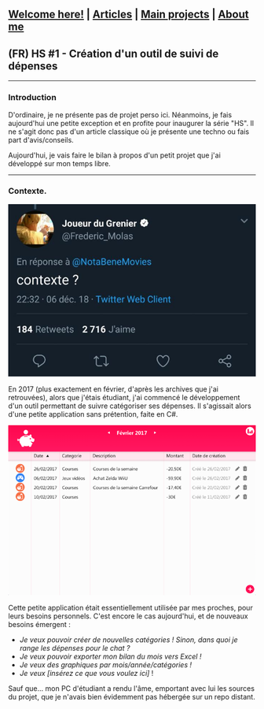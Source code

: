 ## [Welcome here!](https://vpenando.github.io) | [Articles](https://vpenando.github.io/articles.html) | [Main projects](https://vpenando.github.io/projects.html) | [About me](https://vpenando.github.io/about.html)

## (FR) HS #1 - Création d'un outil de suivi de dépenses

---

### Introduction

D'ordinaire, je ne présente pas de projet perso ici. Néanmoins, je fais aujourd'hui une petite exception et en profite pour inaugurer la série "HS".
Il ne s'agit donc pas d'un article classique où je présente une techno ou fais part d'avis/conseils.

Aujourd'hui, je vais faire le bilan à propos d'un petit projet que j'ai développé sur mon temps libre.

---

### Contexte.

<img src="images/contexte.png" />

En 2017 (plus exactement en février, d'après les archives que j'ai retrouvées), alors que j'étais étudiant, j'ai commencé le développement d'un outil permettant de suivre catégoriser ses dépenses.
Il s'agissait alors d'une petite application sans prétention, faite en C#.

<img src="images/piggy_2017.png" />

Cette petite application était essentiellement utilisée par mes proches, pour leurs besoins personnels. C'est encore le cas aujourd'hui, et de nouveaux besoins émergent :
* *Je veux pouvoir créer de nouvelles catégories ! Sinon, dans quoi je range les dépenses pour le chat ?*
* *Je veux pouvoir exporter mon bilan du mois vers Excel !*
* *Je veux des graphiques par mois/année/catégories !*
* *Je veux [insérez ce que vous voulez ici]* !

Sauf que... mon PC d'étudiant a rendu l'âme, emportant avec lui les sources du projet, que je n'avais bien évidemment pas hébergée sur un repo distant.
